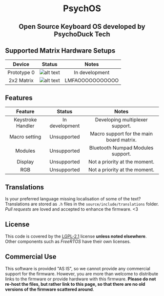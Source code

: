 <div align="center">
  <h1>PsychOS</h1>
  <h2>Open Source Keyboard OS developed by PsychoDuck Tech</h2>
</div>

## Supported Matrix Hardware Setups
|     Device     | Status |                  Notes                  |
| :------------: | :-:    | :-------------------------------------: |
| Prototype 0    | ![alt text][unsupported]     | In development                          |
| 2x2 Matrix     | ![alt text][supported]     | LMFAOOOOOOOOOOO                         |

[supported]: https://img.shields.io/badge/-supported-green "supported"
[preview]: https://img.shields.io/badge/-preview-orange "preview"
[unsupported]: https://img.shields.io/badge/-unsupported-red "in development"

## Features
| Feature | Status | Notes |
| :-: | :-: | :-: |
| Keystroke Handler | In development | Developing multiplexer support. |
| Macro setting | Unsupported | Macro support for the main board matrix. |
| Modules | Unsupported | Bluetooth Numpad Modules support. |
| Display | Unsupported | Not a priority at the moment. |
| RGB | Unsupported | Not a priority at the moment. |

## Translations
Is your preferred language missing localisation of some of the text?
Translations are stored as `.h` files in the `source/include/translations` folder.
_Pull requests_ are loved and accepted to enhance the firmware. <3

## License
This code is covered by the [LGPL-2.1](https://www.gnu.org/licenses/old-licenses/lgpl-2.1.html) license **unless noted elsewhere**.
Other components such as _FreeRTOS_ have their own licenses.

## Commercial Use
This software is provided "AS IS", so we cannot provide any commercial support for the firmware.
However, you are more than welcome to distribute links to the firmware or provide hardware with this firmware.
**Please do not re-host the files, but rather link to this page, so that there are no old versions of the firmware scattered around**.
